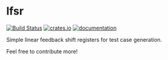 # lfsr

[![Build Status](https://travis-ci.org/spacejam/lfsr.svg?branch=master)](https://travis-ci.org/spacejam/lfsr)
[![crates.io](http://meritbadge.herokuapp.com/lfsr)](https://crates.io/crates/lfsr)
[![documentation](https://docs.rs/lfsr/badge.svg)](https://docs.rs/lfsr)

Simple linear feedback shift registers for test case generation.

Feel free to contribute more!
